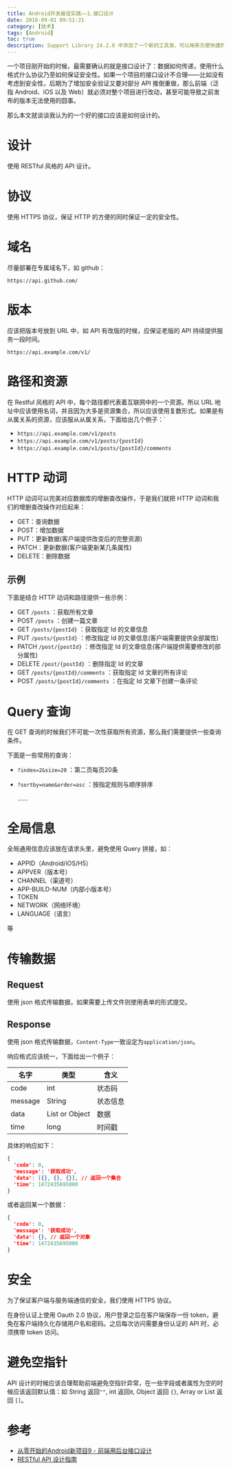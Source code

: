 ```yaml
---
title: Android开发最佳实践——1.接口设计
date: 2016-09-01 09:51:21
category: [技术]
tags: [Android]
toc: true
description: Support Library 24.2.0 中添加了一个新的工具类，可以用来方便快捷的处理 RecyclerView.Adapter 的通知刷新。
---
```


一个项目刚开始的时候，最需要确认的就是接口设计了：数据如何传递，使用什么格式什么协议乃至如何保证安全性。如果一个项目的接口设计不合理——比如没有考虑到安全性，后期为了增加安全验证又要对部分 API 推倒重做，那么前端（泛指 Android、iOS 以及 Web）就必须对整个项目进行改动，甚至可能导致之前发布的版本无法使用的囧事。

那么本文就谈谈我认为的一个好的接口应该是如何设计的。

# 设计

使用 RESTful 风格的 API 设计。

# 协议

使用 HTTPS 协议，保证 HTTP 的方便的同时保证一定的安全性。

# 域名

尽量部署在专属域名下，如 github：

```
https://api.github.com/
```

# 版本

应该把版本号放到 URL 中，如 API 有改版的时候，应保证老版的 API 持续提供服务一段时间。

```
https://api.example.com/v1/
```

# 路径和资源

在 Restful 风格的 API 中，每个路径都代表着互联网中的一个资源。所以 URL 地址中应该使用名词，并且因为大多是资源集合，所以应该使用复数形式。如果是有从属关系的资源，应该服从从属关系，下面给出几个例子：`

* `https://api.example.com/v1/posts`
* `https://api.example.com/v1/posts/{postId}`
* `https://api.example.com/v1/posts/{postId}/comments`

# HTTP 动词

HTTP 动词可以完美对应数据库的增删查改操作，于是我们就把 HTTP 动词和我们的增删查改操作对应起来：

* GET：查询数据
* POST：增加数据
* PUT：更新数据(客户端提供改变后的完整资源)
* PATCH：更新数据(客户端更新某几条属性)
* DELETE：删除数据

## 示例

下面是结合 HTTP 动词和路径提供一些示例：

* GET `/posts` ：获取所有文章
* POST `/posts` ：创建一篇文章
* GET `/posts/{postId}` ：获取指定 Id 的文章信息
* PUT `/posts/{postId}` ：修改指定 Id 的文章信息(客户端需要提供全部属性)
* PATCH `/post/{postId}` ：修改指定 Id 的文章信息(客户端提供需要修改的部分属性)
* DELETE `/post/{postId}` ：删除指定 Id 的文章
* GET `/posts/{postId}/comments` ：获取指定 Id 文章的所有评论
* POST `/posts/{postId}/comments` ：在指定 Id 文章下创建一条评论

# Query 查询

在 GET 查询的时候我们不可能一次性获取所有资源，那么我们需要提供一些查询条件。

下面是一些常用的查询：

* `?index=2&size=20` ：第二页每页20条

* `?sortby=name&order=asc` ：按指定规则与顺序排序

  ……

# 全局信息

全局通用信息应该放在请求头里，避免使用 Query 拼接，如：

- APPID（Android/iOS/H5）
- APPVER（版本号）
- CHANNEL（渠道号）
- APP-BUILD-NUM（内部小版本号）
- TOKEN
- NETWORK（网络环境）
- LANGUAGE（语言）

等

# 传输数据

 ## Request

使用 json 格式传输数据，如果需要上传文件则使用表单的形式提交。

## Response

使用 json 格式传输数据，`Content-Type`一致设定为`application/json`。

响应格式应该统一，下面给出一个例子：

| 名字      | 类型             | 含义   |
| ------- | -------------- | ---- |
| code    | int            | 状态码  |
| message | String         | 状态信息 |
| data    | List or Object | 数据   |
| time    | long           | 时间戳  |

具体的响应如下：

```json
{
  'code': 0,
  'message': '获取成功',
  'data': [{}, {}, {}], // 返回一个集合
  'time': 1472435695000
}
```

或者返回某一个数据：

```json
{
  'code': 0,
  'message': '获取成功',
  'data': {}, // 返回一个对象
  'time': 1472435695000
}
```

# 安全

为了保证客户端与服务端通信的安全，我们使用 HTTPS 协议。

在身份认证上使用 Oauth 2.0 协议，用户登录之后在客户端保存一份 token，避免在客户端持久化存储用户名和密码。之后每次访问需要身份认证的 API 时，必须携带 token 访问。

# 避免空指针

API 设计的时候应该合理帮助前端避免空指针异常，在一些字段或者属性为空的时候应该返回默认值：如 String 返回`""`, int 返回`0`, Object 返回 `{}`, Array or List 返回 `[]`。

# 参考

* [从零开始的Android新项目9 - 前端用后台接口设计](http://blog.zhaiyifan.cn/2016/07/23/android-new-project-from-0-p9/)
* [RESTful API 设计指南](http://www.ruanyifeng.com/blog/2014/05/restful_api.html)